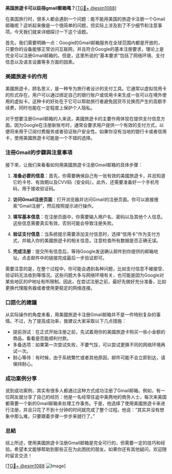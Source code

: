 **美国旅遊卡可以註冊gmail郵箱嗎？**[[TG💪+ @esim1088](https://t.me/s/esim1088)]

在美国旅行时，很多人都会遇到一个问题：能不能用美国的旅遊卡注册一个Gmail邮箱呢？这听起来像是一个很简单的问题，但实际上涉及到了不少细节和注意事项。今天我们就来详细探讨一下这个话题。

首先，我们需要明确一点：Google的Gmail邮箱服务在全球范围内都是开放的，只要你的设备能够正常访问互联网，并且符合Google的基本注册要求，理论上是完全可以注册Gmail邮箱的。但是，这里所说的“基本要求”包括了网络环境、支付信息以及语言设置等多方面的因素。

### 美國旅遊卡的作用

美國旅遊卡，顾名思义，是一种专为旅行者设计的支付工具。它通常以虚拟信用卡的形式存在，用户可以通过绑定自己的银行账户或信用卡来生成一张可以在境外使用的虚拟卡。这种卡的好处在于它可以帮助旅行者避免因货币兑换而产生的高额手续费，同时也能在一定程度上保护个人隐私。

对于想要注册Gmail邮箱的人来说，美國旅遊卡的主要作用体现在提供支付信息方面。因为Google在注册新账号时，通常会要求用户提供一个有效的支付方式，以便将来用于订阅付费服务或者验证账户安全性。如果你没有当地的银行卡或者信用卡，使用美國旅遊卡可能是一个不错的选择。

### 注冊Gmail的步驟與注意事項

接下來，让我们来看看如何用美國旅遊卡注册Gmail邮箱的具体步骤：

1. **准备必要的信息**：首先，你需要确保自己有一张有效的美國旅遊卡，并且知道它的卡号、有效期以及CVV码（安全码）。此外，还需要准备好一个手机号码，用于接收验证码。

2. **访问Gmail注册页面**：打开浏览器并访问Gmail的注册页面。你可以直接搜索“Gmail注册”，然后按照提示进行操作。

3. **填写基本信息**：在注册页面中，你需要输入用户名、密码以及其他个人信息。这些信息需要真实有效，否则可能会导致注册失败。

4. **验证支付信息**：当系统提示需要添加支付信息时，选择“信用卡”作为支付方式，并输入你的美國旅遊卡的相关信息。注意检查所有数据是否正确无误。

5. **完成注册**：提交所有信息后，等待Google发送确认邮件到你提供的邮箱地址。点击邮件中的链接完成最后一步验证即可。

需要注意的是，在整个过程中，你可能会遇到各种问题，比如支付信息不被接受、验证码无法收到等情况。这些问题大多与网络环境有关，也可能是因为Google对某些地区的IP地址有所限制。因此，在尝试注册之前，最好先做好充分准备，比如更换代理服务器或者使用更稳定的网络连接。

### 口語化的建議

从实际操作的角度来看，用美國旅遊卡注册Gmail邮箱并不是一件特别复杂的事情。不过，为了提高成功率，我建议大家采取以下几点措施：

- 提前测试：在正式开始注册之前，先试着用你的美國旅遊卡购买一些小金额的商品，看看是否能顺利付款。
- 多备选项：如果第一次尝试失败，不要气馁，可以尝试更换不同的网络环境再试一次。
- 耐心等待：有时候，由于系统繁忙或者其他原因，邮件可能不会立即到达，请保持耐心。

### 成功案例分享

说到成功案例，其实有很多人都通过这种方式成功注册了Gmail邮箱。例如，有一位网友就分享了自己的经历：他是一名经常往返中美两地的商务人士，每次来美国都需要一个新的Gmail邮箱来处理工作事务。于是，他选择了使用美國旅遊卡来进行注册，并且只花了不到十分钟的时间就完成了整个过程。他说：“其实并没有想象中那么难，只要跟着步骤一步步来就行了。”

### 总結

综上所述，使用美國旅遊卡注册Gmail邮箱是完全可行的，但需要一定的技巧和经验。希望本文能够帮助到那些正在为此困扰的朋友。如果你还有其他疑问，欢迎随时留言交流！

[[TG💪+ @esim1088](https://t.me/s/esim1088) ![Image](https://i.postimg.cc/4NQfJmqS/Snipaste-2025-05-13-00-14-12.png)]
